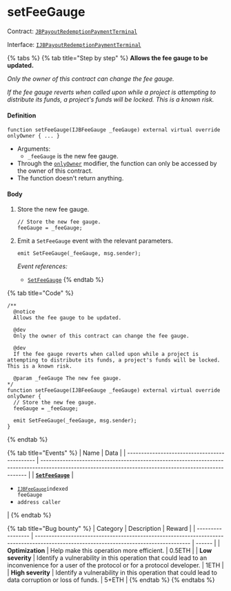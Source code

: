 # setFeeGauge

Contract: [`JBPayoutRedemptionPaymentTerminal`](../)​‌

Interface: [`IJBPayoutRedemptionPaymentTerminal`](../../../../interfaces/ijbpayoutredemptionpaymentterminal.md)

{% tabs %}
{% tab title="Step by step" %}
**Allows the fee gauge to be updated.**

_Only the owner of this contract can change the fee gauge._

_If the fee gauge reverts when called upon while a project is attempting to distribute its funds, a project's funds will be locked. This is a known risk._

#### Definition

```solidity
function setFeeGauge(IJBFeeGauge _feeGauge) external virtual override onlyOwner { ... }
```

* Arguments:
  * `_feeGauge` is the new fee gauge.
* Through the [`onlyOwner`](https://docs.openzeppelin.com/contracts/2.x/api/ownership#Ownable-onlyOwner--) modifier, the function can only be accessed by the owner of this contract.
* The function doesn't return anything.

#### Body

1.  Store the new fee gauge.

    ```solidity
    // Store the new fee gauge.
    feeGauge = _feeGauge;
    ```
2.  Emit a `SetFeeGauge` event with the relevant parameters.

    ```solidity
    emit SetFeeGauge(_feeGauge, msg.sender);
    ```

    _Event references:_

    * [`SetFeeGauge`](../events/setfeegauge.md)
{% endtab %}

{% tab title="Code" %}
```solidity
/**
  @notice
  Allows the fee gauge to be updated.

  @dev
  Only the owner of this contract can change the fee gauge.

  @dev
  If the fee gauge reverts when called upon while a project is attempting to distribute its funds, a project's funds will be locked. This is a known risk.

  @param _feeGauge The new fee gauge.
*/
function setFeeGauge(IJBFeeGauge _feeGauge) external virtual override onlyOwner {
  // Store the new fee gauge.
  feeGauge = _feeGauge;

  emit SetFeeGauge(_feeGauge, msg.sender);
}
```
{% endtab %}

{% tab title="Events" %}
| Name                                          | Data                                                                                                                                                    |
| --------------------------------------------- | ------------------------------------------------------------------------------------------------------------------------------------------------------- |
| [**`SetFeeGauge`**](../events/setfeegauge.md) | <ul><li><code>[`IJBFeeGauge`](../../../interfaces/ijbfeegauge.md)indexed feeGauge</code></li><li><code>address caller</code></li></ul> |
{% endtab %}

{% tab title="Bug bounty" %}
| Category          | Description                                                                                                                            | Reward |
| ----------------- | -------------------------------------------------------------------------------------------------------------------------------------- | ------ |
| **Optimization**  | Help make this operation more efficient.                                                                                               | 0.5ETH |
| **Low severity**  | Identify a vulnerability in this operation that could lead to an inconvenience for a user of the protocol or for a protocol developer. | 1ETH   |
| **High severity** | Identify a vulnerability in this operation that could lead to data corruption or loss of funds.                                        | 5+ETH  |
{% endtab %}
{% endtabs %}
